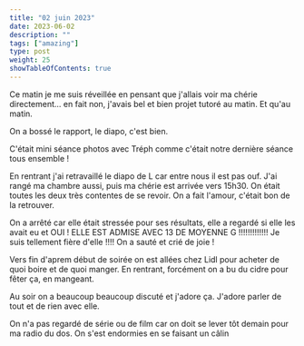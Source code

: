 ```yaml
---
title: "02 juin 2023"
date: 2023-06-02
description: ""
tags: ["amazing"]
type: post
weight: 25
showTableOfContents: true
---
```


Ce matin je me suis réveillée en pensant que j'allais voir ma chérie directement... en fait non, j'avais bel et bien projet tutoré au matin. Et qu'au matin.

On a bossé le rapport, le diapo, c'est bien.

C'était mini séance photos avec Tréph comme c'était notre dernière séance tous ensemble !

En rentrant j'ai retravaillé le diapo de L car entre nous il est pas ouf. J'ai rangé ma chambre aussi, puis ma chérie est arrivée vers 15h30. On était toutes les deux très contentes de se revoir. On a fait l'amour, c'était bon de la retrouver.

On a arrêté car elle était stressée pour ses résultats, elle a regardé si elle les avait eu et OUI ! ELLE EST ADMISE AVEC 13 DE MOYENNE G !!!!!!!!!!!!! Je suis tellement fière d'elle !!!! On a sauté et crié de joie !

Vers fin d'aprem début de soirée on est allées chez Lidl pour acheter de quoi boire et de quoi manger. En rentrant, forcément on a bu du cidre pour fêter ça, en mangeant.

Au soir on a beaucoup beaucoup discuté et j'adore ça. J'adore parler de tout et de rien avec elle.

On n'a pas regardé de série ou de film car on doit se lever tôt demain pour ma radio du dos. On s'est endormies en se faisant un câlin